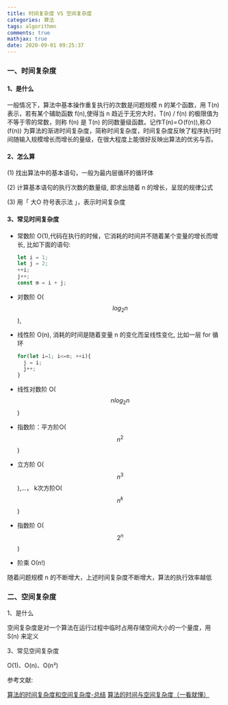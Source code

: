 ```yaml
---
title: 时间复杂度 VS 空间复杂度
categories: 算法
tags: algorithmn
comments: true
mathjax: true
date: 2020-09-01 09:25:37
---
```

### 一、时间复杂度

#### 1、是什么

一般情况下，算法中基本操作重复执行的次数是问题规模 n 的某个函数，用 T(n) 表示，若有某个辅助函数 f(n),使得当 n 趋近于无穷大时，T(n) / f(n) 的极限值为不等于零的常数，则称 f(n) 是 T(n) 的同数量级函数。记作T(n)=Ｏ(f(n)),称Ｏ(f(n)) 为算法的渐进时间复杂度，简称时间复杂度，时间复杂度反映了程序执行时间随输入规模增长而增长的量级，在很大程度上能很好反映出算法的优劣与否。

#### 2、怎么算

(1) 找出算法中的基本语句，一般为最内层循环的循环体

(2) 计算基本语句的执行次数的数量级, 即求出随着 n 的增长，呈现的规律公式

(3) 用「 大O 符号表示法 」，表示时间复杂度

#### 3、常见时间复杂度

- 常数阶 O(1),代码在执行的时候，它消耗的时间并不随着某个变量的增长而增长, 比如下面的语句:

  ```js
  let i = 1;
  let j = 2;
  ++i;
  j++;
  const m = i + j;
  ```

- 对数阶 O($$log_2n$$), 

- 线性阶 O(n), 消耗的时间是随着变量 n 的变化而呈线性变化, 比如一层 for 循环

  ```js
  for(let i=1; i<=n; ++i){
    j = i;
    j++;
  }
  ```
  
- 线性对数阶 O($$nlog_2n$$)
  
- 指数阶：平方阶O($$n^2$$)
  
- 立方阶 O($$n^3$$),...， k次方阶O($$n^k$$)
  
- 指数阶 O($$2^n$$)

- 阶乘 Ο(n!)
  
随着问题规模 n 的不断增大，上述时间复杂度不断增大，算法的执行效率越低

### 二、空间复杂度

1、是什么

空间复杂度是对一个算法在运行过程中临时占用存储空间大小的一个量度，用 S(n) 来定义

3、常见空间复杂度

O(1)、O(n)、O(n²)

参考文献:

[算法的时间复杂度和空间复杂度-总结](https://blog.csdn.net/zolalad/article/details/11848739)
[算法的时间与空间复杂度（一看就懂）](https://zhuanlan.zhihu.com/p/50479555)